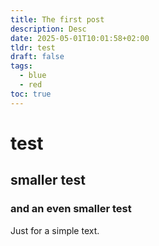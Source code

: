 ```yaml
---
title: The first post
description: Desc
date: 2025-05-01T10:01:58+02:00
tldr: test
draft: false
tags:
  - blue
  - red
toc: true
---
```



# test

## smaller test

### and an even smaller test

Just for a simple text.


